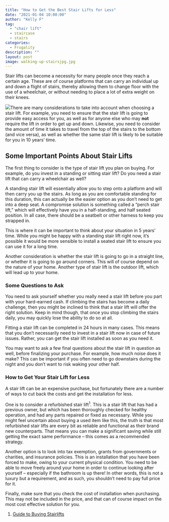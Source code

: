 ```yaml
---
title: "How to Get the Best Stair Lifts for Less"
date: "2021-01-04 10:00:00"
author: "Kelly F"
tag:
  - "chair lift"
  - staircase
  - stairs
categories:
  - Frugality
description: ""
layout: post
image: walking-up-stairsjpg.jpg
---
```


Stair lifts can become a necessity for many people once they reach a certain age. These are of course platforms that can carry an individual up and down a flight of stairs, thereby allowing them to change floor with the use of a wheelchair, or without needing to place a lot of extra weight on their knees.

![](/posts/walking-up-stairsjpg-1024x763.jpg)There are many considerations to take into account when choosing a stair lift. For example, you need to ensure that the stair lift is going to provide easy access for you, as well as for anyone else who may **not** require the lift in order to get up and down. Likewise, you need to consider the amount of time it takes to travel from the top of the stairs to the bottom (and vice versa), as well as whether the same stair lift is likely to be suitable for you in 10 years’ time.

## Some Important Points About Stair Lifts

The first thing to consider is the type of stair lift you plan on buying. For example, do you invest in a standing or sitting stair lift? Do you need a stair lift that can carry a wheelchair as well?

A standing stair lift will essentially allow you to step onto a platform and will then carry you up the stairs. As long as you are comfortable standing for this duration, this can actually be the easier option as you don’t need to get into a deep seat. A compromise solution is something called a “perch stair lift,” which will effectively have you in a half-standing, and half seated position. In all case, there should be a seatbelt or other harness to keep you strapped in.

This is where it can be important to think about your situation in 5 years’ time. While you might be happy with a standing stair lift right now, it’s possible it would be more sensible to install a seated stair lift to ensure you can use it for a long time.

Another consideration is whether the stair lift is going to go in a straight line, or whether it is going to go around corners. This will of course depend on the nature of your home. Another type of stair lift is the outdoor lift, which will lead up to your home.

### Some Questions to Ask

You need to ask yourself whether you really need a stair lift before you part with your hard-earned cash. If climbing the stairs has become a daily challenge, then you might be inclined to think that a stair lift will offer the right solution. Keep in mind though, that once you stop climbing the stairs daily, you may quickly lose the ability to do so at all.

Fitting a stair lift can be completed in 24 hours in many cases. This means that you don’t necessarily need to invest in a stair lift now in case of future issues. Rather, you can get the stair lift installed as soon as you need it.

You may want to ask a few final questions about the stair lift in question as well, before finalizing your purchase. For example, how much noise does it make? This can be important if you often need to go downstairs during the night and you don’t want to risk waking your other half.

### How to Get Your Stair Lift for Less

A stair lift can be an expensive purchase, but fortunately there are a number of ways to cut back the costs and get the installation for less.

One is to consider a refurbished stair lift<sup>1</sup>. This is a stair lift that has had a previous owner, but which has been thoroughly checked for healthy operation, and had any parts repaired or fixed as necessary. While you might feel uncertain about buying a used item like this, the truth is that most refurbished stair lifts are every bit as reliable and functional as their brand new counterparts. That means you can make a significant saving while still getting the exact same performance – this comes as a recommended strategy.

Another option is to look into tax exemption, grants from governments or charities, and insurance policies. This is an installation that you have been forced to make, owing to your current physical condition. You need to be able to move freely around your home in order to continue looking after yourself – especially if the bathroom is up there! In other words, this is not a luxury but a requirement, and as such, you shouldn’t need to pay full price for it.

Finally, make sure that you check the cost of installation when purchasing. This may not be included in the price, and that can of course impact on the most cost effective solution for you.

1. [Guide to Buying Stairlifts](https://www.ageukmobility.co.uk/stairlifts-buying-guide)
